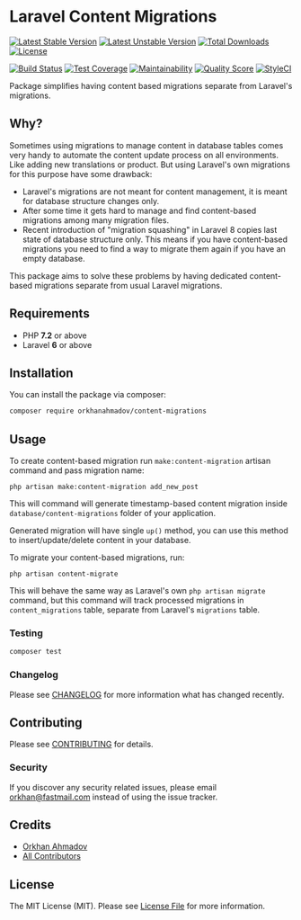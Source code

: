 # Laravel Content Migrations

[![Latest Stable Version](https://poser.pugx.org/orkhanahmadov/content-migrations/v/stable)](https://packagist.org/packages/orkhanahmadov/content-migrations)
[![Latest Unstable Version](https://poser.pugx.org/orkhanahmadov/content-migrations/v/unstable)](https://packagist.org/packages/orkhanahmadov/content-migrations)
[![Total Downloads](https://img.shields.io/packagist/dt/orkhanahmadov/content-migrations)](https://packagist.org/packages/orkhanahmadov/content-migrations)
[![License](https://img.shields.io/github/license/orkhanahmadov/content-migrations.svg)](https://github.com/orkhanahmadov/content-migrations/blob/master/LICENSE.md)

[![Build Status](https://img.shields.io/travis/orkhanahmadov/content-migrations.svg)](https://travis-ci.org/orkhanahmadov/content-migrations)
[![Test Coverage](https://api.codeclimate.com/v1/badges/5153c5e9c6ba6f6dff00/test_coverage)](https://codeclimate.com/github/orkhanahmadov/content-migrations/test_coverage)
[![Maintainability](https://api.codeclimate.com/v1/badges/5153c5e9c6ba6f6dff00/maintainability)](https://codeclimate.com/github/orkhanahmadov/content-migrations/maintainability)
[![Quality Score](https://img.shields.io/scrutinizer/g/orkhanahmadov/content-migrations.svg)](https://scrutinizer-ci.com/g/orkhanahmadov/content-migrations)
[![StyleCI](https://github.styleci.io/repos/297263051/shield?branch=master)](https://github.styleci.io/repos/297263051?branch=master)

Package simplifies having content based migrations separate from Laravel's migrations.

## Why?

Sometimes using migrations to manage content in database tables comes very handy to automate the content update process on all environments. Like adding new translations or product.
But using Laravel's own migrations for this purpose have some drawback:

* Laravel's migrations are not meant for content management, it is meant for database structure changes only.
* After some time it gets hard to manage and find content-based migrations among many migration files.
* Recent introduction of "migration squashing" in Laravel 8 copies last state of database structure only. This means if you have content-based migrations you need to find a way to migrate them again if you have an empty database.

This package aims to solve these problems by having dedicated content-based migrations separate from usual Laravel migrations.

## Requirements

* PHP **7.2** or above
* Laravel **6** or above 

## Installation

You can install the package via composer:

```bash
composer require orkhanahmadov/content-migrations
```

## Usage

To create content-based migration run `make:content-migration` artisan command and pass migration name:

``` shell script
php artisan make:content-migration add_new_post
```

This will command will generate timestamp-based content migration inside `database/content-migrations` folder of your application.

Generated migration will have single `up()` method, you can use this method to insert/update/delete content in your database.

To migrate your content-based migrations, run:

``` shell script
php artisan content-migrate
```

This will behave the same way as Laravel's own `php artisan migrate` command, but this command will track processed migrations in `content_migrations` table, separate from Laravel's `migrations` table. 

### Testing

``` bash
composer test
```

### Changelog

Please see [CHANGELOG](CHANGELOG.md) for more information what has changed recently.

## Contributing

Please see [CONTRIBUTING](CONTRIBUTING.md) for details.

### Security

If you discover any security related issues, please email orkhan@fastmail.com instead of using the issue tracker.

## Credits

- [Orkhan Ahmadov](https://github.com/orkhanahmadov)
- [All Contributors](../../contributors)

## License

The MIT License (MIT). Please see [License File](LICENSE.md) for more information.
